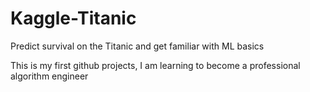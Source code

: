 # Kaggle-Titanic
Predict survival on the Titanic and get familiar with ML basics

This is my first github projects, I am learning to become a professional algorithm engineer
